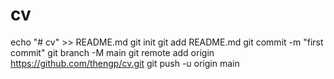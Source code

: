 # cv
echo "# cv" >> README.md
git init
git add README.md
git commit -m "first commit"
git branch -M main
git remote add origin https://github.com/thengp/cv.git
git push -u origin main
